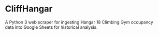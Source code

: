 # CliffHangar

A Python 3 web scraper for ingesting Hangar 18 Climbing Gym occupancy data into
Google Sheets for historical analysis.
